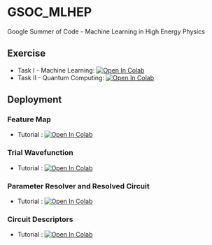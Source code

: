 # GSOC_MLHEP
Google Summer of Code - Machine Learning in High Energy Physics

## Exercise
* Task I - Machine Learning: [![Open In Colab](https://colab.research.google.com/assets/colab-badge.svg)](https://colab.research.google.com/github/AlkaidCheng/GSOC_MLHEP/blob/master/Exercise/TaskI/QMLHEP_Exercise_Machine_Learning_Part.ipynb)
* Task II - Quantum Computing: [![Open In Colab](https://colab.research.google.com/assets/colab-badge.svg)](https://colab.research.google.com/github/AlkaidCheng/GSOC_MLHEP/blob/master/Exercise/TaskII/QMLHEP_Exercise_Quantum_Computing_Part.ipynb)

## Deployment
### Feature Map
* Tutorial : [![Open In Colab](https://colab.research.google.com/assets/colab-badge.svg)](https://colab.research.google.com/github/AlkaidCheng/GSOC_MLHEP/blob/master/Deployment/Feature_Map/Feature_Map_Walkthrough.ipynb)

### Trial Wavefunction
* Tutorial : [![Open In Colab](https://colab.research.google.com/assets/colab-badge.svg)](https://colab.research.google.com/github/AlkaidCheng/GSOC_MLHEP/blob/master/Deployment/Trial_Wavefunction/Trial_Wavefunction_Walkthrough.ipynb)

### Parameter Resolver and Resolved Circuit
* Tutorial : [![Open In Colab](https://colab.research.google.com/assets/colab-badge.svg)](https://colab.research.google.com/github/AlkaidCheng/GSOC_MLHEP/blob/master/Deployment/ParamResolver/EncodingCircuitWithParamResolver.ipynb)

### Circuit Descriptors
* Tutorial : [![Open In Colab](https://colab.research.google.com/assets/colab-badge.svg)](https://colab.research.google.com/github/AlkaidCheng/GSOC_MLHEP/blob/master/Circuit_Descriptors/Properties_of_PQC.ipynb)
